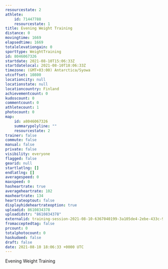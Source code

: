 ```yaml
---
resourcestate: 2
athlete:
    id: 71447788
    resourcestate: 1
title: Evening Weight Training
distance: 0
movingtime: 1669
elapsedtime: 1669
totalelevationgain: 0
sporttype: WeightTraining
id: 8046067326
startdate: 2021-08-10T15:06:33Z
startdatelocal: 2021-08-10T18:06:33Z
timezone: (GMT+03:00) Antarctica/Syowa
utcoffset: 10800
locationcity: null
locationstate: null
locationcountry: Finland
achievementcount: 0
kudoscount: 0
commentcount: 0
athletecount: 1
photocount: 0
map:
    id: a8046067326
    summarypolyline: ""
    resourcestate: 2
trainer: false
commute: false
manual: false
private: false
visibility: everyone
flagged: false
gearid: null
startlatlng: []
endlatlng: []
averagespeed: 0
maxspeed: 0
hasheartrate: true
averageheartrate: 102
maxheartrate: 134
heartrateoptout: false
displayhideheartrateoption: true
uploadid: 8610834378
uploadidstr: "8610834378"
externalid: training-session-2021-08-10-6367040199-3a105de4-2ebe-433c-9b83-7accfe58919d.fit
fromacceptedtag: false
prcount: 0
totalphotocount: 0
haskudoed: false
draft: false
date: 2021-08-10 18:06:33 +0000 UTC
---
```

Evening Weight Training